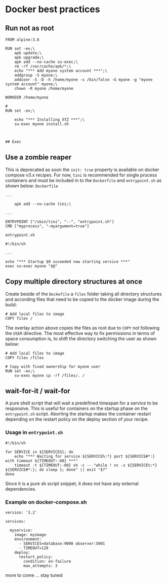 # Docker best practices

## Run not as root

```
FROM alpine:3.6

RUN set -ex;\
    apk update;\
    apk upgrade;\
    apk add --no-cache su-exec;\
    rm -rf /var/cache/apk/*;\
    echo "*** Add myone system account ***";\
    addgroup -S myone;\
    adduser -S -D -h /home/myone -s /bin/false -G myone -g "myone system account" myone;\
    chown -R myone /home/myone

WORKDIR /home/myone

# 
RUN set -ex;\
    
    echo "*** Installing XYZ ***";\
    su-exec myone install.sh
    
    

## Exec
```

## Use a zombie reaper
This is deprecated as soon the `init: true` property is available on docker compose v3.x recipes. For now, `tini` is recommended for single process containers and must be included in to the `Dockerfile` and `entrypoint.sh` as shown below:
`Dockerfile`
```
...

    apk add --no-cache tini;\

...

ENTRYPOINT ["/sbin/tini", "--", "entrypoint.sh"]
CMD ["myprocess", "-myargument=true"]
```
`entrypoint.sh`
```
#!/bin/sh

...

echo "*** Startup $0 suceeded now starting service ***"
exec su-exec myone "$@"
```
## Copy multiple directory structures at once
Create beside of the `Dockefile` a `files` folder taking all directory structures and according files that need to be copied to the docker image during the build:
```
# Add local files to image
COPY files /
```
The overlay action above copies the files as root due to `COPY` not following the `USER` directive. The most effective way to fix permissions in terms of space consumption is, to shift the directory switching the user as shown below:
```
# Add local files to image
COPY files /files

# Copy with fixed ownership for myone user
RUN set -ex;\
    su-exec myone cp -rf /files/. /
```

## wait-for-it / wait-for
A pure shell script that will wait a predefined timespan for a service to be responsive. This is useful for containers on the startup phase on the `entrypoint.sh` script. Aborting the startup makes the container restart depending on the restart policy on the deploy section of your recipe.

### Usage in `entrypoint.sh`
```
#!/bin/sh

for SERVICE in ${SERVICES}; do
    echo "*** Waiting for service ${SERVICE%:*} port ${SERVICE#*:} with timeout ${TIMEOUT:-60} ***"
    timeout -t ${TIMEOUT:-60} sh -c -- "while ! nc -z ${SERVICE%:*} ${SERVICE#*:}; do sleep 1; done" || exit "$?"
done
```
Since it is a pure sh script snippet, it does not have any external dependencies.

### Example on docker-compose.sh
```
version: '3.2'

services:

  myservice:
    image: myimage
    environment:
      - SERVICES=database:9000 observer:5001
      - TIMEOUT=120
    deploy:
      restart_policy:
        condition: on-failure
        max_attempts: 3
```


more to come ... stay tuned

